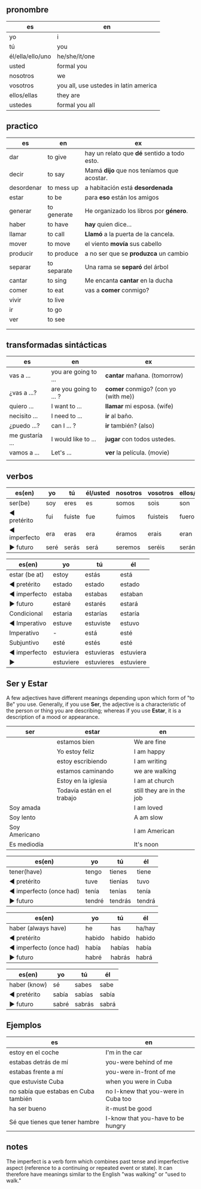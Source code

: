 ## pronombre

| es               | en                                    |
| ---------------- | ------------------------------------- |
| yo               | i                                     |
| tú               | you                                   |
| él/ella/ello/uno | he/she/it/one                         |
| usted            | formal you                            |
| nosotros         | we                                    |
| vosotros         | you all, use ustedes in latin america |
| ellos/ellas      | they are                              |
| ustedes          | formal you all                        |

## practico

| es         | en          | ex                                            |
| ---------- | ----------- | --------------------------------------------- |
| dar        | to give     | hay un relato que **dé** sentido a todo esto. |
| decir      | to say      | Mamá **dijo** que nos teníamos que acostar.   |
| desordenar | to mess up  | a habitación está **desordenada**             |
| estar      | to be       | para **eso** están los amigos                 |
| generar    | to generate | He organizado los libros por **género**.      |
| haber      | to have     | **hay** quien dice…                           |
| llamar     | to call     | **Llamó** a la puerta de la cancela.          |
| mover      | to move     | el viento **movía** sus cabello               |
| producir   | to produce  | a no ser que se **produzca** un cambio        |
| separar    | to separate | Una rama se **separó** del árbol              |
| cantar     | to sing     | Me encanta **cantar** en la ducha             |
| comer      | to eat      | vas a **comer** conmigo?                      |
| vivir      | to live     |                                               |
| ir         | to go       |                                               |
| ver        | to see      |                                               |
|            |             |                                               |
|            |             |                                               |

## transformadas sintácticas

| es              | en                     | ex                                    |
| --------------- | ---------------------- | ------------------------------------- |
| vas a ...       | you are going to ...   | **cantar** mañana. (tomorrow)         |
| ¿vas a ...?     | are you going to ... ? | **comer** conmigo? (con yo (with me)) |
| quiero ...      | I want to ...          | **llamar** mi esposa. (wife)          |
| necisito ...    | I need to ...          | **ir** al baño.                       |
| ¿puedo ...?     | can I ... ?            | **ir** también? (also)                |
| me gustaría ... | I would like to ...    | **jugar** con todos ustedes.          |
| vamos a ...     | Let's ...              | **ver** la película. (movie)          |
|                 |                        |                                       |

## verbos

| es(en)       | yo   | tú     | él/usted | nosotros | vosotros | ellos/ustedes |
| ------------ | ---- | ------ | -------- | -------- | -------- | ------------- |
| ser(be)      | soy  | eres   | es       | somos    | sois     | son           |
| ◄ pretérito  | fui  | fuiste | fue      | fuimos   | fuisteis | fueron        |
| ◄ imperfecto | era  | eras   | era      | éramos   | erais    | eran          |
| ► futuro     | seré | serás  | será     | seremos  | seréis   | serán         |

| es(en)        | yo        | tú         | él        |
| ------------- | --------- | ---------- | --------- |
| estar (be at) | estoy     | estás      | está      |
| ◄ pretérito   | estado    | estado     | estado    |
| ◄ imperfecto  | estaba    | estabas    | estaban   |
| ► futuro      | estaré    | estarés    | estará    |
| Condicional   | estaria   | estarías   | estaría   |
| ◄ Imperativo  | estuve    | estuviste  | estuvo    |
| Imperativo    | -         | está       | esté      |
| Subjuntivo    | esté      | estés      | esté      |
| ◄ imperfecto  | estuviera | estuvieras | estuviera |
| ►             | estuviere | estuvieres | estuviere |

## Ser y Estar

A few adjectives have different meanings depending upon which form of "to Be" you use. Generally, if you use **Ser**, the adjective is a characteristic of the person or thing you are describing; whereas if you use **Estar**, it is a description of a mood or appearance.

| ser           | estar                       | en                        |
| ------------- | --------------------------- | ------------------------- |
|               | estamos bien                | We are fine               |
|               | Yo estoy feliz              | I am happy                |
|               | estoy escribiendo           | I am writing              |
|               | estamos caminando           | we are walking            |
|               | Estoy en la iglesia         | I am at church            |
|               | Todavía están en el trabajo | still they are in the job |
| Soy amada     |                             | I am loved                |
| Soy lento     |                             | A am slow                 |
| Soy Americano |                             | I am American             |
| Es mediodía   |                             | It's noon                 |

| es(en)                  | yo     | tú      | él     |
| ----------------------- | ------ | ------- | ------ |
| tener(have)             | tengo  | tienes  | tiene  |
| ◄ pretérito             | tuve   | tienias | tuvo   |
| ◄ imperfecto (once had) | tenía  | tenías  | tenía  |
| ► futuro                | tendré | tendrás | tendrá |

| es(en)                  | yo     | tú     | él     |
| ----------------------- | ------ | ------ | ------ |
| haber (always have)     | he     | has    | ha/hay |
| ◄ pretérito             | habido | habido | habido |
| ◄ imperfecto (once had) | había  | habías | había  |
| ► futuro                | habré  | habrás | habrá  |

| es(en)       | yo    | tú     | él    |
| ------------ | ----- | ------ | ----- |
| haber (know) | sé    | sabes  | sabe  |
| ◄ pretérito  | sabía | sabías | sabía |
| ► futuro     | sabré | sabrás | sabrá |

## Ejemplos

| es                                   | en                                  |
| ------------------------------------ | ----------------------------------- |
| estoy en el coche                    | I'm in the car                      |
| estabas detrás de mí                 | you-were behind of me               |
| estabas frente a mí                  | you-were in-front of me             |
| que estuviste Cuba                   | when you were in Cuba               |
| no sabía que estabas en Cuba también | no I-knew that you-were in Cuba too |
| ha ser bueno                         | it-must be good                     |
| Sé que tienes que tener hambre       | I-know that you-have to be hungry   |

## notes

The imperfect is a verb form which combines past tense and imperfective aspect (reference to a continuing or repeated event or state). It can therefore have meanings similar to the English "was walking" or "used to walk."
